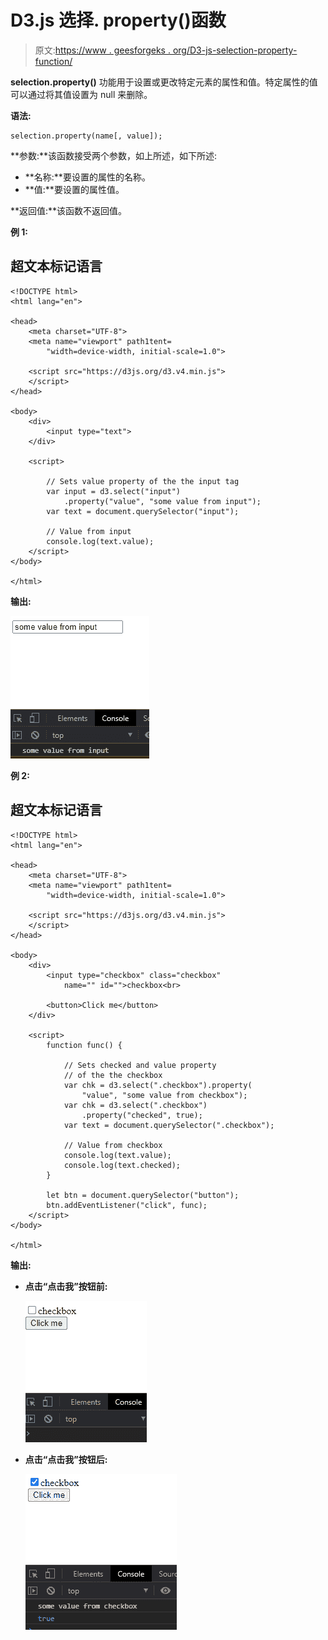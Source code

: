# D3.js 选择. property()函数

> 原文:[https://www . geesforgeks . org/D3-js-selection-property-function/](https://www.geeksforgeeks.org/d3-js-selection-property-function/)

**selection.property()** 功能用于设置或更改特定元素的属性和值。特定属性的值可以通过将其值设置为 null 来删除。

**语法:**

```
selection.property(name[, value]);
```

**参数:**该函数接受两个参数，如上所述，如下所述:

*   **名称:**要设置的属性的名称。
*   **值:**要设置的属性值。

**返回值:**该函数不返回值。

**例 1:**

## 超文本标记语言

```
<!DOCTYPE html>
<html lang="en">

<head>
    <meta charset="UTF-8">
    <meta name="viewport" path1tent=
        "width=device-width, initial-scale=1.0">

    <script src="https://d3js.org/d3.v4.min.js">
    </script>
</head>

<body>
    <div>
        <input type="text">
    </div>

    <script>

        // Sets value property of the the input tag
        var input = d3.select("input")
            .property("value", "some value from input");
        var text = document.querySelector("input");

        // Value from input 
        console.log(text.value);
    </script>
</body>

</html>
```

**输出:**

![](img/c119ff878aa1205762f0493884da660a.png)

**例 2:**

## 超文本标记语言

```
<!DOCTYPE html>
<html lang="en">

<head>
    <meta charset="UTF-8">
    <meta name="viewport" path1tent=
        "width=device-width, initial-scale=1.0">

    <script src="https://d3js.org/d3.v4.min.js">
    </script>
</head>

<body>
    <div>
        <input type="checkbox" class="checkbox" 
            name="" id="">checkbox<br>

        <button>Click me</button>
    </div>

    <script>
        function func() {

            // Sets checked and value property
            // of the the checkbox
            var chk = d3.select(".checkbox").property(
                "value", "some value from checkbox");
            var chk = d3.select(".checkbox")
                .property("checked", true);
            var text = document.querySelector(".checkbox");

            // Value from checkbox
            console.log(text.value);
            console.log(text.checked);
        }

        let btn = document.querySelector("button");
        btn.addEventListener("click", func);
    </script>
</body>

</html>
```

**输出:**

*   **点击“点击我”按钮前:**

    ![](img/b924c00c411f0613c597dd985d9f27f6.png)

*   **点击“点击我”按钮后:**

    ![](img/4f907b4afc2918058bc8e472fae44a9e.png)